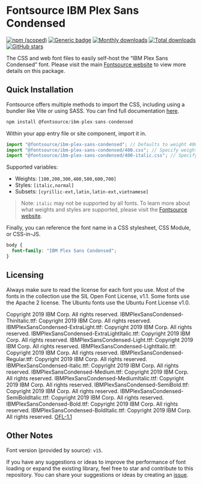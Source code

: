 # Fontsource IBM Plex Sans Condensed

[![npm (scoped)](https://img.shields.io/npm/v/@fontsource/ibm-plex-sans-condensed?color=brightgreen)](https://www.npmjs.com/package/@fontsource/ibm-plex-sans-condensed) [![Generic badge](https://img.shields.io/badge/fontsource-passing-brightgreen)](https://github.com/fontsource/fontsource) [![Monthly downloads](https://badgen.net/npm/dm/@fontsource/ibm-plex-sans-condensed)](https://github.com/fontsource/fontsource) [![Total downloads](https://badgen.net/npm/dt/@fontsource/ibm-plex-sans-condensed)](https://github.com/fontsource/fontsource) [![GitHub stars](https://img.shields.io/github/stars/fontsource/fontsource.svg?style=social&label=Star)](https://github.com/fontsource/fontsource/stargazers)

The CSS and web font files to easily self-host the “IBM Plex Sans Condensed” font. Please visit the main [Fontsource website](https://fontsource.org/fonts/ibm-plex-sans-condensed) to view more details on this package.

## Quick Installation

Fontsource offers multiple methods to import the CSS, including using a bundler like Vite or using SASS. You can find full documentation [here](https://fontsource.org/docs/getting-started/introduction).

```javascript
npm install @fontsource/ibm-plex-sans-condensed
```

Within your app entry file or site component, import it in.

```javascript
import "@fontsource/ibm-plex-sans-condensed"; // Defaults to weight 400
import "@fontsource/ibm-plex-sans-condensed/400.css"; // Specify weight
import "@fontsource/ibm-plex-sans-condensed/400-italic.css"; // Specify weight and style
```

Supported variables:
- Weights: `[100,200,300,400,500,600,700]`
- Styles: `[italic,normal]`
- Subsets: `[cyrillic-ext,latin,latin-ext,vietnamese]`

> Note: `italic` may not be supported by all fonts. To learn more about what weights and styles are supported, please visit the [Fontsource website](https://fontsource.org/fonts/ibm-plex-sans-condensed).

Finally, you can reference the font name in a CSS stylesheet, CSS Module, or CSS-in-JS.

```css
body {
  font-family: "IBM Plex Sans Condensed";
}
```

## Licensing
Always make sure to read the license for each font you use. Most of the fonts in the collection use the SIL Open Font License, v1.1. Some fonts use the Apache 2 license. The Ubuntu fonts use the Ubuntu Font License v1.0.

Copyright 2019 IBM Corp. All rights reserved. IBMPlexSansCondensed-ThinItalic.ttf: Copyright 2019 IBM Corp. All rights reserved. IBMPlexSansCondensed-ExtraLight.ttf: Copyright 2019 IBM Corp. All rights reserved. IBMPlexSansCondensed-ExtraLightItalic.ttf: Copyright 2019 IBM Corp. All rights reserved. IBMPlexSansCondensed-Light.ttf: Copyright 2019 IBM Corp. All rights reserved. IBMPlexSansCondensed-LightItalic.ttf: Copyright 2019 IBM Corp. All rights reserved. IBMPlexSansCondensed-Regular.ttf: Copyright 2019 IBM Corp. All rights reserved. IBMPlexSansCondensed-Italic.ttf: Copyright 2019 IBM Corp. All rights reserved. IBMPlexSansCondensed-Medium.ttf: Copyright 2019 IBM Corp. All rights reserved. IBMPlexSansCondensed-MediumItalic.ttf: Copyright 2019 IBM Corp. All rights reserved. IBMPlexSansCondensed-SemiBold.ttf: Copyright 2019 IBM Corp. All rights reserved. IBMPlexSansCondensed-SemiBoldItalic.ttf: Copyright 2019 IBM Corp. All rights reserved. IBMPlexSansCondensed-Bold.ttf: Copyright 2019 IBM Corp. All rights reserved. IBMPlexSansCondensed-BoldItalic.ttf: Copyright 2019 IBM Corp. All rights reserved.
[OFL-1.1](https://openfontlicense.org)

## Other Notes
Font version (provided by source): `v15`.

If you have any suggestions or ideas to improve the performance of font loading or expand the existing library, feel free to star and contribute to this repository. You can share your suggestions or ideas by creating an [issue](https://github.com/fontsource/fontsource/issues).